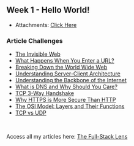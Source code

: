 ## Week 1 - Hello World!

- Attachments: [Click Here](https://github.com/TyagiManshi/chai-code-cohort/edit/main/assignments/week-1/attachments)

### Article Challenges
- [The Invisible Web](https://thefullstacklens.hashnode.dev/how-internet-works)
- [What Happens When You Enter a URL?](https://thefullstacklens.hashnode.dev/what-happens-when-you-enter-a-url)
- [Breaking Down the World Wide Web](https://thefullstacklens.hashnode.dev/breaking-down-the-world-wide-web)
- [Understanding Server-Client Architecture](https://thefullstacklens.hashnode.dev/understanding-server-client-architecture)
- [Understanding the Backbone of the Internet](https://thefullstacklens.hashnode.dev/understanding-the-backbone-of-the-internet)
- [What is DNS and Why Should You Care?](https://thefullstacklens.hashnode.dev/understanding-how-dns-works)
- [TCP 3-Way Handshake](https://thefullstacklens.hashnode.dev/tcp-3-way-handshake)
- [Why HTTPS is More Secure Than HTTP](https://thefullstacklens.hashnode.dev/http-vs-https)
- [The OSI Model: Layers and Their Functions](https://thefullstacklens.hashnode.dev/the-osi-model)
- [TCP vs UDP](https://thefullstacklens.hashnode.dev/tcp-vs-udp)

<br>

Access all my articles here: [The Full-Stack Lens](https://thefullstacklens.hashnode.dev/)

